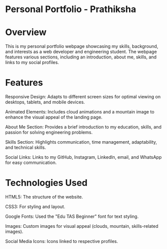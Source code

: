 # Personal Portfolio - Prathiksha
# Overview
This is my personal portfolio webpage showcasing my skills, background, and interests as a web developer and engineering student. The webpage features various sections, including an introduction, about me, skills, and links to my social profiles.

# Features
Responsive Design: Adapts to different screen sizes for optimal viewing on desktops, tablets, and mobile devices.

Animated Elements: Includes cloud animations and a mountain image to enhance the visual appeal of the landing page.

About Me Section: Provides a brief introduction to my education, skills, and passion for solving engineering problems.

Skills Section: Highlights communication, time management, adaptability, and technical skills.

Social Links: Links to my GitHub, Instagram, LinkedIn, email, and WhatsApp for easy communication.

# Technologies Used
HTML5: The structure of the website.

CSS3: For styling and layout.

Google Fonts: Used the "Edu TAS Beginner" font for text styling.

Images: Custom images for visual appeal (clouds, mountain, skills-related images).

Social Media Icons: Icons linked to respective profiles.
